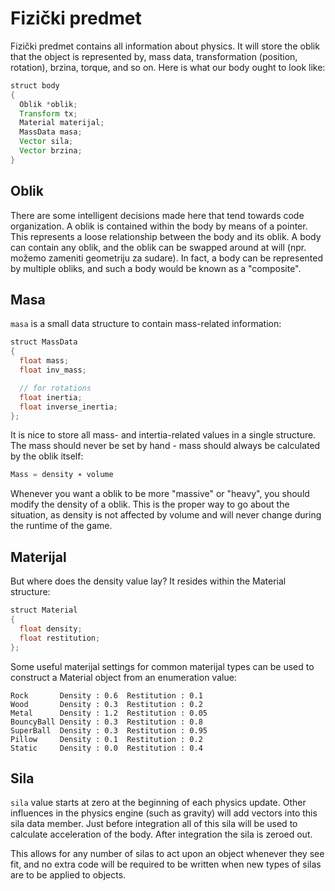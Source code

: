 # Fizički predmet

Fizički predmet contains all information about physics. It will store the oblik that the object is represented by, mass data, transformation (position, rotation), brzina, torque, and so on. Here is what our body ought to look like:

```java
struct body
{
  Oblik *oblik;
  Transform tx;
  Material materijal;
  MassData masa;
  Vector sila;
  Vector brzina;
}
```

## Oblik

There are some intelligent decisions made here that tend towards  code organization. A oblik is contained within the body by means of a pointer. This represents a loose relationship between the body and its oblik. A body can contain any oblik, and the oblik can be swapped around at will (npr. možemo zameniti geometriju za sudare). In fact, a body can be represented by multiple obliks, and such a body would be known as a "composite".

## Masa

`masa` is a small data structure to contain mass-related information:
```java
struct MassData
{
  float mass;
  float inv_mass;

  // for rotations
  float inertia;
  float inverse_inertia;
};
```

It is nice to store all mass- and intertia-related values in a single structure. The mass should never be set by hand - mass should always be calculated by the oblik itself:

```java
Mass = density ∗ volume
```

Whenever you want a oblik to be more "massive" or "heavy", you should modify the density of a oblik. This is the proper way to go about the situation, as density is not affected by volume and will never change during the runtime of the game.

## Materijal

But where does the density value lay? It resides within the Material structure:
```java
struct Material
{
  float density;
  float restitution;
};
```
Some useful materijal settings for common materijal types can be used to construct a Material object from an enumeration value:
```
Rock       Density : 0.6  Restitution : 0.1
Wood       Density : 0.3  Restitution : 0.2
Metal      Density : 1.2  Restitution : 0.05
BouncyBall Density : 0.3  Restitution : 0.8
SuperBall  Density : 0.3  Restitution : 0.95
Pillow     Density : 0.1  Restitution : 0.2
Static     Density : 0.0  Restitution : 0.4
```

## Sila

`sila` value starts at zero at the beginning of each physics update. Other influences in the physics engine (such as gravity) will add vectors into this sila data member. Just before integration all of this sila will be used to calculate acceleration of the body. After integration the sila is zeroed out.

This allows for any number of silas to act upon an object whenever they see fit, and no extra code will be required to be written when new types of silas are to be applied to objects.
